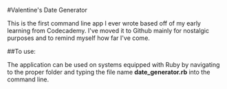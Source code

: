 #Valentine's Date Generator

This is the first command line app I ever wrote based off of my early learning from Codecademy. I've moved it to Github mainly for nostalgic purposes and to remind myself how far I've come.

##To use:

The application can be used on systems equipped with Ruby by navigating to the proper folder and typing the file name **date_generator.rb** into the command line.